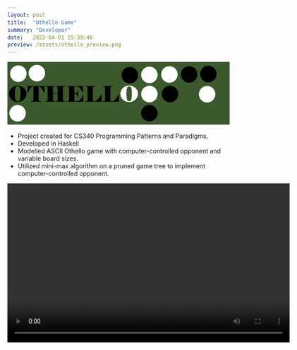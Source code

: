 ```yaml
---
layout: post
title:  "Othello Game"
summary: "Developer"
date:   2022-04-01 15:39:40
preview: /assets/othello_preview.png
---
```


![Picture 1](/assets/Othello_Title.png)
* Project created for CS340 Programming Patterns and Paradigms.
* Developed in Haskell
* Modelled ASCII Othello game with computer-controlled opponent and variable board sizes. 
* Utilized mini-max algorithm on a pruned game tree to implement computer-controlled opponent.

<video width="640" height="360" controls>
  <source src="/assets/OthelloDemo.mp4" type="video/mp4">
  Your browser does not support the video tag.
</video>
